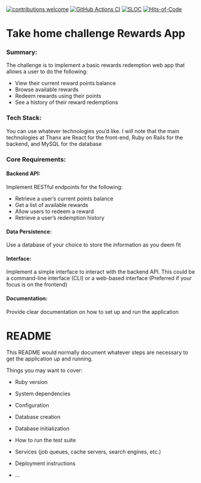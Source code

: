 [![contributions welcome](https://img.shields.io/badge/contributions-welcome-brightgreen.svg?style=flat)](https://github.com/artkirienko/rewards-app/issues)
[![GitHub Actions CI](https://github.com/artkirienko/rewards-app/actions/workflows/ci.yml/badge.svg)](https://github.com/artkirienko/rewards-app/actions/workflows/ci.yml)
[![SLOC](https://sloc.xyz/github/artkirienko/rewards-app)](https://en.wikipedia.org/wiki/Source_lines_of_code)
[![Hits-of-Code](https://hitsofcode.com/github/artkirienko/rewards-app?branch=main)](https://hitsofcode.com)

# Take home challenge Rewards App

### Summary:

The challenge is to implement a basic rewards redemption web app that allows a user to do the following:

- View their current reward points balance
- Browse available rewards
- Redeem rewards using their points
- See a history of their reward redemptions

### Tech Stack:

You can use whatever technologies you’d like. I will note that the main technologies at Thanx are React for the front-end, Ruby on Rails for the backend, and MySQL for the database

### Core Requirements:

#### Backend API:

Implement RESTful endpoints for the following:

- Retrieve a user’s current points balance
- Get a list of available rewards
- Allow users to redeem a reward
- Retrieve a user’s redemption history

#### Data Persistence:

Use a database of your choice to store the information as you deem fit

#### Interface:

Implement a simple interface to interact with the backend API. This could be a command-line interface (CLI) or a web-based interface (Preferred if your focus is on the frontend)

#### Documentation:

Provide clear documentation on how to set up and run the application

# README

This README would normally document whatever steps are necessary to get the
application up and running.

Things you may want to cover:

- Ruby version

- System dependencies

- Configuration

- Database creation

- Database initialization

- How to run the test suite

- Services (job queues, cache servers, search engines, etc.)

- Deployment instructions

- ...

